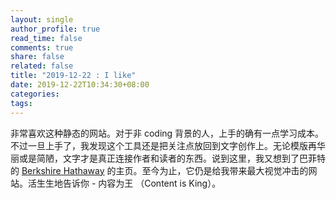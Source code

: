 ```yaml
---
layout: single
author_profile: true
read_time: false
comments: true
share: false
related: false
title: "2019-12-22 : I like"
date: 2019-12-22T10:34:30+08:00
categories:
tags:
---
```


非常喜欢这种静态的网站。对于非 coding 背景的人，上手的确有一点学习成本。不过一旦上手了，我发现这个工具还是把关注点放回到文字创作上。无论模版再华丽或是简陋，文字才是真正连接作者和读者的东西。说到这里，我又想到了巴菲特的 [Berkshire Hathaway](https://www.berkshirehathaway.com/) 的主页。至今为止，它仍是给我带来最大视觉冲击的网站。活生生地告诉你 - 内容为王 （Content is King）。
